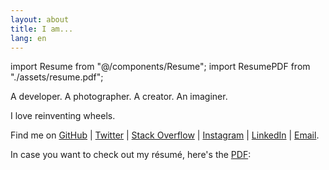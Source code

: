 ```yaml
---
layout: about
title: I am...
lang: en
---
```


import Resume from "@/components/Resume";
import ResumePDF from "./assets/resume.pdf";

A developer. A photographer. A creator. An imaginer.

I love reinventing wheels.

Find me on [GitHub](https://github.com/imtsuki) | [Twitter](https://twitter.com/iimtsuki) | [Stack Overflow](https://stackoverflow.com/users/12045042/imtsuki) | [Instagram](https://www.instagram.com/iimtsuki/) | [LinkedIn](https://www.linkedin.com/in/jxqiu/) | [Email](mailto:me@qjx.app).

In case you want to check out my résumé, here's the [PDF](https://github.com/imtsuki/resume/blob/master/resume.pdf):

<Resume path={ResumePDF} />
